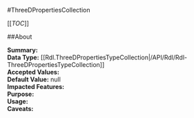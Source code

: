 #ThreeDPropertiesCollection

[[_TOC_]]

##About

**Summary:**   
**Data Type:** [[Rdl.ThreeDPropertiesTypeCollection|/API/Rdl/Rdl-ThreeDPropertiesTypeCollection]]  
**Accepted Values:**   
**Default Value:** null  
**Impacted Features:**   
**Purpose:**   
**Usage:**   
**Caveats:**   

